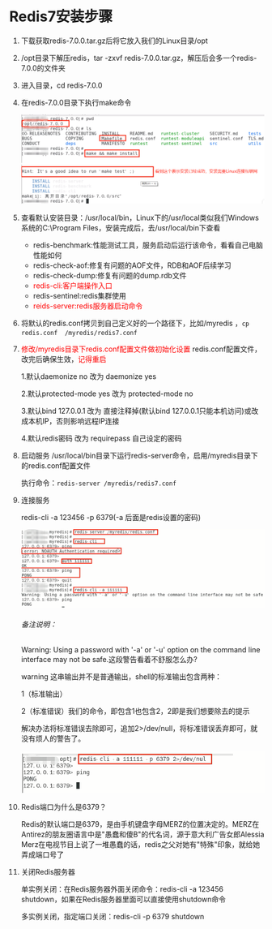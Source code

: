 # Redis7安装步骤

1. 下载获取redis-7.0.0.tar.gz后将它放入我们的Linux目录/opt

2. /opt目录下解压redis，tar -zxvf redis-7.0.0.tar.gz，解压后会多一个redis-7.0.0的文件夹

3. 进入目录，cd redis-7.0.0

4. 在redis-7.0.0目录下执行make命令

    ![](images/2.make命令.png)

5. 查看默认安装目录：/usr/local/bin，Linux下的/usr/local类似我们Windows系统的C:\Program Files，安装完成后，去/usr/local/bin下查看
    - redis-benchmark:性能测试工具，服务启动后运行该命令，看看自己电脑性能如何
    - redis-check-aof:修复有问题的AOF文件，RDB和AOF后续学习
    - redis-check-dump:修复有问题的dump.rdb文件
    - <font color='red'>redis-cli:客户端操作入口</font>
    - redis-sentinel:redis集群使用
    - <font color='red'>reids-server:redis服务器启动命令</font>

6. 将默认的redis.conf拷贝到自己定义好的一个路径下，比如/myredis  ，`cp redis.conf  /myredis/redis7.conf`

7. <font color="#ff0000">修改/myredis目录下redis.conf配置文件做初始化设置</font>
    redis.conf配置文件，改完后确保生效，<font color="#ff0000">记得重启</font>
    
    1.默认daemonize no		改为 daemonize yes
    
    2.默认protected-mode yes	改为 protected-mode no
    
    3.默认bind 127.0.0.1		改为 直接注释掉(默认bind 127.0.0.1只能本机访问)或改成本机IP，否则影响远程IP连接
    
    4.默认redis密码 			改为 requirepass 自己设定的密码

8. 启动服务
    /usr/local/bin目录下运行redis-server命令，启用/myredis目录下的redis.conf配置文件
    
    执行命令：`redis-server /myredis/redis7.conf`

9. 连接服务

    redis-cli -a 123456 -p 6379(-a 后面是redis设置的密码)
    
    ![](images/3.redis连接.png)

    ###### 备注说明：
    
    Warning: Using a password with '-a' or '-u' option on the command line interface may not be safe.这段警告看着不舒服怎么办?
    
    warning 这串输出并不是普通输出，shell的标准输出包含两种：
    
    1（标准输出）
    
    2（标准错误）我们的命令，即包含1也包含2，2即是我们想要除去的提示
    
    解决办法将标准错误去除即可，追加2>/dev/null，将标准错误丢弃即可，就没有烦人的警告了。
    
    ![](images/4.去除警告.png)

10. Redis端口为什么是6379？

    Redis的默认端口是6379，是由手机键盘字母MERZ的位置决定的。MERZ在Antirez的朋友圈语言中是"愚蠢和傻B"的代名词，源于意大利广告女郎Alessia Merz在电视节目上说了一堆愚蠢的话，redis之父对她有"特殊"印象，就给她弄成端口号了

11. 关闭Redis服务器

    单实例关闭：在Redis服务器外面关闭命令：redis-cli -a 123456 shutdown，如果在Redis服务器里面可以直接使用shutdown命令
    
    多实例关闭，指定端口关闭：redis-cli -p 6379 shutdown
